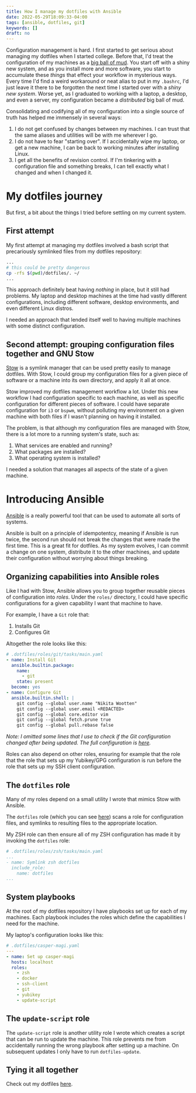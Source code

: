 ```yaml
---
title: How I manage my dotfiles with Ansible
date: 2022-05-29T18:09:33-04:00
tags: [ansible, dotfiles, git]
keywords: []
draft: no
---
```


Configuration management is hard.
I first started to get serious about managing my dotfiles when I started college.
Before that, I'd treat the configuration of my machines as a [big ball of mud](https://en.wikipedia.org/wiki/Big_ball_of_mud).
You start off with a shiny new system, and as you install more and more software, you start to accumulate these *things* that effect your workflow in mysterious ways.
Every time I'd find a weird workaround or neat alias to put in my `.bashrc`, I'd just leave it there to be forgotten the next time I started over with a *shiny new system*.
Worse yet, as I graduated to working with a laptop, a desktop, and even a server, my configuration became a *distributed* big ball of mud.

Consolidating and codifying all of my configuration into a single source of truth has helped me immensely  in several ways:

1. I do not get confused by changes between my machines.
    I can trust that the same aliases and utilities will be with me wherever I go.
2. I do not have to fear "starting over".
    If I accidentally wipe my laptop, or get a new machine, I can be back to working minutes after installing Linux.
3. I get all the benefits of revision control.
    If I'm tinkering with a configuration file and something breaks, I can tell exactly what I changed and when I changed it.

# My dotfiles journey

But first, a bit about the things I tried before settling on my current system.

## First attempt

My first attempt at managing my dotfiles involved a bash script that precariously symlinked files from my dotfiles repository:
```bash
...
# this could be pretty dangerous
cp -rfs $(pwd)/dotfiles/. ~/
...
```
This approach definitely beat having *nothing* in place, but it still had problems.
My laptop and desktop machines at the time had vastly different configurations, including different software, desktop environments, and even different Linux distros.

I needed an approach that lended itself well to having multiple machines with some distinct configuration.

## Second attempt: grouping configuration files together and GNU Stow

[Stow](https://www.gnu.org/software/stow/) is a symlink manager that can be used pretty easily to manage dotfiles.
With Stow, I could group my configuration files for a given piece of software or a machine into its own directory, and apply it all at once.

Stow improved my dotfiles management workflow a lot.
Under this new workflow I had configuration specific to each machine, as well as specific configuration for different pieces of software.
I could have separate configuration for `i3` or `bspwm`, without polluting my environment on a given machine with both files if I wasn't planning on having it installed.

The problem, is that although my configuration files are managed with Stow, there is a lot more to a running system's state, such as:

1. What services are enabled and running?
2. What packages are installed?
3. What operating system is installed?

I needed a solution that manages all aspects of the state of a given machine.

# Introducing Ansible

[Ansible](https://www.ansible.com/) is a really powerful tool that can be used to automate all sorts of systems.

Ansible is built on a principle of idempotentcy, meaning if Ansible is run twice, the second run should not break the changes that were made the first time.
This is a great fit for dotfiles.
As my system evolves, I can commit a change on one system, distribute it to the other machines, and update their configuration without worrying about things breaking.

## Organizing capabilities into Ansible roles

Like I had with Stow, Ansible allows you to group together reusable pieces of configuration into *roles*.
Under the `roles/` directory, I could have specific configurations for a given capability I want that machine to have.

For example, I have a `Git` role that:

1. Installs Git
2. Configures Git

Altogether the role looks like this:

```yaml
# .dotfiles/roles/git/tasks/main.yaml
- name: Install Git
  ansible.builtin.package:
    name:
      - git
    state: present
  become: yes
- name: Configure Git
  ansible.builtin.shell: |
    git config --global user.name "Nikita Wootten"
    git config --global user.email <REDACTED>
    git config --global core.editor vim
    git config --global fetch.prune true
    git config --global pull.rebase false
```

*Note: I omitted some lines that I use to check if the Git configuration changed after being updated. The full configuration is [here](https://github.com/nikitawootten/.dotfiles/blob/master/roles/git/tasks/main.yaml).*

Roles can also depend on other roles, ensuring for example that the role that the role that sets up my Yubikey/GPG configuration is run before the role that sets up my SSH client configuration.

## The `dotfiles` role

Many of my roles depend on a small utility I wrote that mimics Stow with Ansible.

The `dotfiles` role (which you can see [here](https://github.com/nikitawootten/.dotfiles/tree/master/roles/dotfiles)) scans a role for configuration files, and symlinks to resulting files to the appropriate location.

My ZSH role can then ensure all of my ZSH configuration has made it by invoking the `dotfiles` role:
```yaml
# .dotfiles/roles/zsh/tasks/main.yaml
...
- name: Symlink zsh dotfiles
  include_role:
    name: dotfiles
...
```

## System playbooks

At the root of my dotfiles repository I have playbooks set up for each of my machines.
Each playbook includes the roles which define the capabilities I need for the machine.

My laptop's configuration looks like this:
```yaml
# .dotfiles/casper-magi.yaml
---
- name: Set up casper-magi
  hosts: localhost
  roles:
    - zsh
    - docker
    - ssh-client
    - git
    - yubikey
    - update-script
```

## The `update-script` role

The `update-script` role is another utility role I wrote which creates a script that can be run to update the machine.
This role prevents me from accidentally running the wrong playbook after setting up a machine.
On subsequent updates I only have to run `dotfiles-update`.

## Tying it all together

Check out my dotfiles [here](https://github.com/nikitawootten/.dotfiles).
